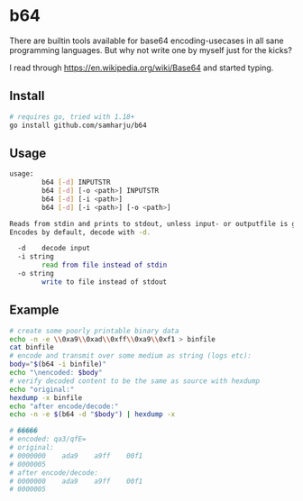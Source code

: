# b64

There are builtin tools available for base64 encoding-usecases in all sane programming languages.
But why not write one by myself just for the kicks?

I read through https://en.wikipedia.org/wiki/Base64 and started typing.

## Install
```bash
# requires go, tried with 1.18+
go install github.com/samharju/b64
```

## Usage

```bash
usage:
        b64 [-d] INPUTSTR
        b64 [-d] [-o <path>] INPUTSTR
        b64 [-d] [-i <path>]
        b64 [-d] [-i <path>] [-o <path>]

Reads from stdin and prints to stdout, unless input- or outputfile is given.
Encodes by default, decode with -d.

  -d    decode input
  -i string
        read from file instead of stdin
  -o string
        write to file instead of stdout
```

## Example
```bash
# create some poorly printable binary data
echo -n -e \\0xa9\\0xad\\0xff\\0xa9\\0xf1 > binfile
cat binfile
# encode and transmit over some medium as string (logs etc):
body="$(b64 -i binfile)"
echo "\nencoded: $body"
# verify decoded content to be the same as source with hexdump
echo "original:"
hexdump -x binfile
echo "after encode/decode:"
echo -n -e $(b64 -d "$body") | hexdump -x

# �����
# encoded: qa3/qfE=
# original:
# 0000000    ada9    a9ff    00f1
# 0000005
# after encode/decode:
# 0000000    ada9    a9ff    00f1
# 0000005
```
